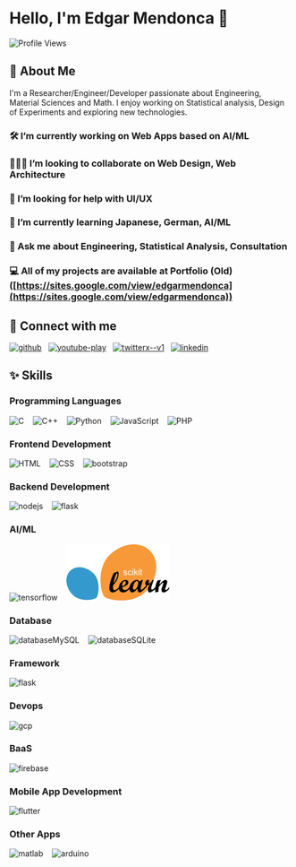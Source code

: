# Hello, I'm Edgar Mendonca 👋

![Profile Views](https://komarev.com/ghpvc/?username=Edgar-Mendonca&color=green)

## 📝 About Me
I'm a Researcher/Engineer/Developer passionate about Engineering, Material Sciences and Math. I enjoy working on Statistical analysis, Design of Experiments and exploring new technologies.

### 🛠️ I’m currently working on Web Apps based on AI/ML

### 🧑‍🤝‍🧑 I’m looking to collaborate on Web Design, Web Architecture

### 💁 I’m looking for help with UI/UX

### 📒 I’m currently learning Japanese, German, AI/ML

### 💬 Ask me about Engineering, Statistical Analysis, Consultation

### 💻 All of my projects are available at Portfolio (Old) ([https://sites.google.com/view/edgarmendonca](https://sites.google.com/view/edgarmendonca))

## 🔗 Connect with me
<a href="https://github.com/Edgar-Mendonca" target="_blank"><img width="48" height="48" src="https://img.icons8.com/material-outlined/48/github.png" alt="github"/></a>&nbsp;&nbsp;&nbsp;<a href="https://www.youtube.com/@edgarmendonca" target="_blank"><img width="48" height="48" src="https://img.icons8.com/color/48/youtube-play.png" alt="youtube-play"/></a>&nbsp;&nbsp;&nbsp;<a href="https://twitter.com/@EdgarMendonca7" target="_blank"><img width="50" height="50" src="https://img.icons8.com/ios-filled/50/twitterx--v1.png" alt="twitterx--v1"/></a>&nbsp;&nbsp;&nbsp;<a href="https://linkedin.com/edgar-mendonca" target="_blank"><img width="48" height="48" src="https://img.icons8.com/color/48/linkedin.png" alt="linkedin"/></a>&nbsp;&nbsp;&nbsp;

## ✨ Skills
### Programming Languages

![C](https://img.icons8.com/color/48/000000/c-programming.png?width=48&height=48) &nbsp;&nbsp;&nbsp;![C++](https://img.icons8.com/color/48/000000/c-plus-plus-logo.png?width=48&height=48) &nbsp;&nbsp;&nbsp;![Python](https://img.icons8.com/color/48/000000/python.png?width=48&height=48) &nbsp;&nbsp;&nbsp;![JavaScript](https://img.icons8.com/color/48/000000/javascript.png?width=48&height=48) &nbsp;&nbsp;&nbsp;![PHP](https://img.icons8.com/officexs/48/000000/php-logo.png?width=48&height=48) &nbsp;&nbsp;&nbsp;

### Frontend Development

![HTML](https://img.icons8.com/color/48/000000/html-5.png?width=48&height=48) &nbsp;&nbsp;&nbsp;![CSS](https://img.icons8.com/color/48/000000/css3.png?width=48&height=48) &nbsp;&nbsp;&nbsp;![bootstrap](https://img.icons8.com/color/48/000000/bootstrap.png?width=48&height=48) &nbsp;&nbsp;&nbsp;

### Backend Development

![nodejs](https://img.icons8.com/color/48/000000/nodejs.png?width=48&height=48) &nbsp;&nbsp;&nbsp;![flask](https://img.icons8.com/color/48/000000/flask.png?width=48&height=48) &nbsp;&nbsp;&nbsp;

### AI/ML

![tensorflow](https://img.icons8.com/color/48/000000/tensorflow.png?width=48&height=48) &nbsp;&nbsp;&nbsp;![scikitLearn](https://raw.githubusercontent.com/Edgar-Mendonca/ProfileCraft/afdeb7b34f41113a54290e91e8ab401c34e969f1/static/icons/Scikit_learn.svg?width=48&height=48) &nbsp;&nbsp;&nbsp;

### Database

![databaseMySQL](https://img.icons8.com/color/48/000000/mysql.png?width=48&height=48) &nbsp;&nbsp;&nbsp;![databaseSQLite](https://www.vectorlogo.zone/logos/sqlite/sqlite-icon.svg?width=48&height=48) &nbsp;&nbsp;&nbsp;

### Framework

![flask](https://img.icons8.com/color/48/000000/flask.png?width=48&height=48) &nbsp;&nbsp;&nbsp;

### Devops

![gcp](https://img.icons8.com/color/48/000000/google-cloud-platform.png?width=48&height=48) &nbsp;&nbsp;&nbsp;

### BaaS

![firebase](https://img.icons8.com/color/48/000000/firebase.png?width=48&height=48) &nbsp;&nbsp;&nbsp;

### Mobile App Development

![flutter](https://img.icons8.com/color/48/000000/flutter.png?width=48&height=48) &nbsp;&nbsp;&nbsp;

### Other Apps

![matlab](https://img.icons8.com/fluency/48/matlab.png?width=48&height=48) &nbsp;&nbsp;&nbsp;![arduino](https://img.icons8.com/color/48/000000/arduino.png?width=48&height=48) &nbsp;&nbsp;&nbsp;

